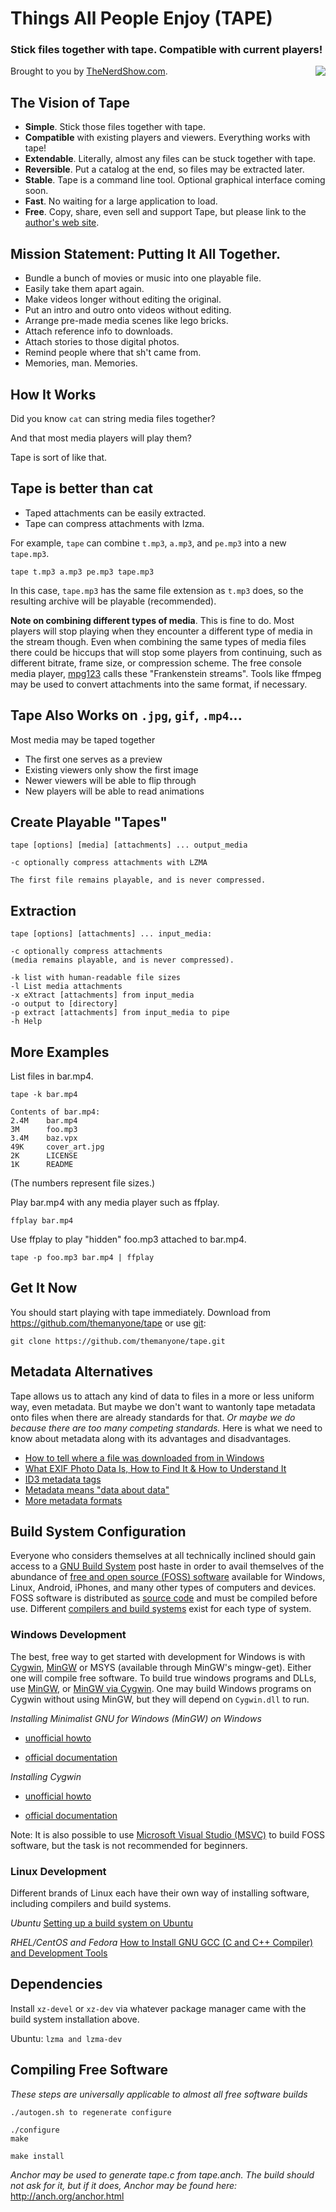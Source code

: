 # Things All People Enjoy (TAPE)

### Stick files together with tape. Compatible with current players!

<img style="float:right" src="https://encrypted-tbn2.gstatic.com/images?q=tbn:ANd9GcRGxXrtxYkj6fjku-t4RsWpM8n8UUbsAKN7qpKCWd1eon1KlwFV">Brought to you by [TheNerdShow.com](http://thenerdshow.com).

## The Vision of Tape

* **Simple**. Stick those files together with tape.
* **Compatible** with existing players and viewers. Everything works with tape!
* **Extendable**. Literally, almost any files can be stuck together with tape.
* **Reversible**. Put a catalog at the end, so files may be extracted later.
* **Stable**. Tape is a command line tool. Optional graphical interface coming soon.
* **Fast**. No waiting for a large application to load.
* **Free**. Copy, share, even sell and support Tape, but please link to the [author's web site](http://thenerdshow.com).

## Mission Statement: Putting It All Together.

* Bundle a bunch of movies or music into one playable file.
* Easily take them apart again.
* Make videos longer without editing the original.
* Put an intro and outro onto videos without editing.
* Arrange pre-made media scenes like lego bricks.
* Attach reference info to downloads.
* Attach stories to those digital photos.
* Remind people where that sh't came from.
* Memories, man. Memories.

## How It Works

Did you know `cat` can string media files together?

And that most media players will play them?

Tape is sort of like that.

## Tape is better than cat

* Taped attachments can be easily extracted.
* Tape can compress attachments with lzma.

For example, `tape` can combine `t.mp3`, `a.mp3`, and `pe.mp3` into a new `tape.mp3`.

`tape t.mp3 a.mp3 pe.mp3 tape.mp3`

In this case, `tape.mp3` has the same file extension as `t.mp3` does, so the resulting archive will be playable (recommended).

**Note on combining different types of media**. This is fine to do. Most players will stop playing when they encounter a different type of media in the stream though. Even when combining the same types of media files there could be hiccups that will stop some players from continuing, such as different bitrate, frame size, or compression scheme. The free console media player, [mpg123](https://www.mpg123.de/) calls these "Frankenstein streams". Tools like ffmpeg may be used to convert attachments into the same format, if necessary.

## Tape Also Works on `.jpg`, `gif`, `.mp4`...

Most media may be taped together

* The first one serves as a preview
* Existing viewers only show the first image
* Newer viewers will be able to flip through
* New players will be able to read animations

## Create Playable "Tapes" 
```
tape [options] [media] [attachments] ... output_media

-c optionally compress attachments with LZMA
      
The first file remains playable, and is never compressed.
```
## Extraction
```
tape [options] [attachments] ... input_media:

-c optionally compress attachments
(media remains playable, and is never compressed).

-k list with human-readable file sizes
-l List media attachments
-x eXtract [attachments] from input_media
-o output to [directory]
-p extract [attachments] from input_media to pipe
-h Help
```
## More Examples

List files in bar.mp4.

```
tape -k bar.mp4

Contents of bar.mp4:
2.4M    bar.mp4
3M      foo.mp3
3.4M    baz.vpx
49K     cover_art.jpg
2K      LICENSE
1K      README
```

(The numbers represent file sizes.)

Play bar.mp4 with any media player such as ffplay.

`ffplay bar.mp4`

Use ffplay to play "hidden" foo.mp3 attached to bar.mp4.

`tape -p foo.mp3 bar.mp4 | ffplay`

## Get It Now

You should start playing with tape immediately. Download from https://github.com/themanyone/tape or use [git](https://git-scm.com/download/win):

`git clone https://github.com/themanyone/tape.git`

## Metadata Alternatives

Tape allows us to attach any kind of data to files in a more or less uniform way, even metadata. But maybe we don't want to wantonly tape metadata onto files when there are already standards for that. *Or maybe we do because there are too many competing standards.* Here is what we need to know about metadata along with its advantages and disadvantages.

* [How to tell where a file was downloaded from in Windows](http://superuser.com/questions/695507/find-out-where-a-file-was-downloaded-from)
* [What EXIF Photo Data Is, How to Find It & How to Understand It](http://www.makeuseof.com/tag/exif-photo-data-find-understand/)
* [ID3 metadata tags](https://en.wikipedia.org/wiki/ID3)
* [Metadata means "data about data"](https://en.wikipedia.org/wiki/Metadata)
* [More metadata formats](http://www.ifla.org/book/export/html/8817)

## Build System Configuration

Everyone who considers themselves at all technically inclined should gain access to a [GNU Build System](https://en.wikipedia.org/wiki/GNU_Build_System) post haste in order to avail themselves of the abundance of [free and open source (FOSS) software](http://www.freeopensourcesoftware.org/index.php?title=Main_Page) available for Windows, Linux, Android, iPhones, and many other types of computers and devices. FOSS software is distributed as [source code](https://en.wikipedia.org/wiki/Source_code) and must be compiled before use. Different [compilers and build systems](https://en.wikipedia.org/wiki/Compiler) exist for each type of system.

### Windows Development

The best, free way to get started with development for Windows is with [Cygwin](http://www.cygwin.com/), [MinGW](http://blog.florianwolters.de/educational/2013/11/21/Installing-MinGW/) or MSYS (available through MinGW's mingw-get). Either one will compile free software. To build true windows programs and DLLs, use [MinGW](http://www.mingw.org/), or [MinGW via Cygwin](https://www.ntu.edu.sg/home/ehchua/programming/howto/Cygwin_HowTo.html). One may build Windows programs on Cygwin without using MinGW, but they will depend on `Cygwin.dll` to run.

*Installing Minimalist GNU for Windows (MinGW) on Windows*

* [unofficial howto](http://blog.florianwolters.de/educational/2013/11/21/Installing-MinGW/)

* [official documentation](http://www.mingw.org/wiki/howto_install_the_mingw_gcc_compiler_suite)

*Installing Cygwin*

* [unofficial howto](https://www.ntu.edu.sg/home/ehchua/programming/howto/Cygwin_HowTo.html)

* [official documentation](http://www.cygwin.com/)

Note: It is also possible to use [Microsoft Visual Studio (MSVC)](https://folti.blogs.balabit.com/2009/08/compiling-autoconfmake-projects-under-msvc-part-one/) to build FOSS software, but the task is not recommended for beginners.

### Linux Development

Different brands of Linux each have their own way of installing software, including compilers and build systems.

*Ubuntu* [Setting up a build system on Ubuntu](https://help.ubuntu.com/community/CompilingEasyHowTo)

*RHEL/CentOS and Fedora* [How to Install GNU GCC (C and C++ Compiler) and Development Tools](http://www.tecmint.com/install-c-c-compiler-and-development-tool-in-centos-fedora-redhat/)

## Dependencies

Install `xz-devel` or `xz-dev` via whatever package manager came with the build system installation above.

Ubuntu: `lzma and lzma-dev`

## Compiling Free Software

*These steps are universally applicable to almost all free software builds*

```
./autogen.sh to regenerate configure

./configure
make

make install
```
*Anchor may be used to generate tape.c from tape.anch. The build should not ask for it, but if it does, Anchor may be found here:*
http://anch.org/anchor.html
